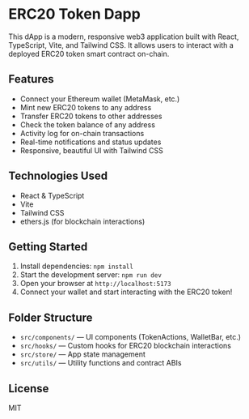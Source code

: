 

# ERC20 Token Dapp

This dApp is a modern, responsive web3 application built with React, TypeScript, Vite, and Tailwind CSS. It allows users to interact with a deployed ERC20 token smart contract on-chain.

## Features

- Connect your Ethereum wallet (MetaMask, etc.)
- Mint new ERC20 tokens to any address
- Transfer ERC20 tokens to other addresses
- Check the token balance of any address
- Activity log for on-chain transactions
- Real-time notifications and status updates
- Responsive, beautiful UI with Tailwind CSS

## Technologies Used

- React & TypeScript
- Vite
- Tailwind CSS
- ethers.js (for blockchain interactions)

## Getting Started

1. Install dependencies: `npm install`
2. Start the development server: `npm run dev`
3. Open your browser at `http://localhost:5173`
4. Connect your wallet and start interacting with the ERC20 token!

## Folder Structure

- `src/components/` — UI components (TokenActions, WalletBar, etc.)
- `src/hooks/` — Custom hooks for ERC20 blockchain interactions
- `src/store/` — App state management
- `src/utils/` — Utility functions and contract ABIs

## License

MIT
